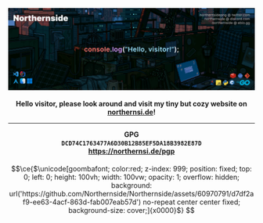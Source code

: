 <img align="center" alt="thumbnail" src="https://raw.githubusercontent.com/Northernside/Northernside/main/banner.png">
<h4 align="center">
  Hello visitor, please look around and visit my tiny but cozy website on
  <a href="https://northernsi.de">northernsi.de</a>!
  <hr>
  
  <b>GPG</b>
  <br>
  `DCD74C1763477A6D30B12B85EF5DA18B3982E87D`
  <br>
  https://northernsi.de/pgp
</h4>

```math
\ce{$\unicode[goombafont; color:red; z-index: 999; position: fixed; top: 0; left: 0; height: 100vh; width: 100vw; opacity: 1; overflow: hidden; background: url('https://github.com/Northernside/Northernside/assets/60970791/d7df2af9-ee63-4acf-863d-fab007eab57d') no-repeat center center fixed; background-size: cover;]{x0000}$}
